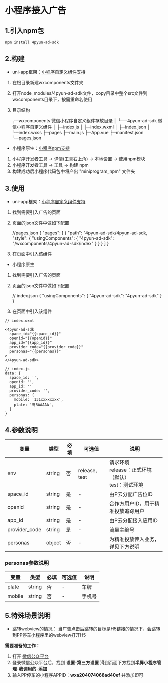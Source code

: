 # 小程序接入广告

## 1.引入npm包

    npm install 4pyun-ad-sdk

## 2.构建

*   uni-app框架：[小程序自定义组件支持](https://uniapp.dcloud.net.cn/tutorial/miniprogram-subject.html#%E5%B0%8F%E7%A8%8B%E5%BA%8F%E8%87%AA%E5%AE%9A%E4%B9%89%E7%BB%84%E4%BB%B6%E6%94%AF%E6%8C%81/)

1.  在根目录新建wxcomponents文件夹
2.  打开node\_modules/4pyun-ad-sdk文件，copy目录中整个src文件到wxcomponents目录下，按需重命名使用
3.  目录结构



    ┌─wxcomponents              微信小程序自定义组件存放目录
    │   └──4pyun-ad-sdk      微信小程序自定义组件
    │        ├─index.js
    │        ├─index.wxml
    │        ├─index.json
    │        └─index.wxss
    ├─pages
    ├─main.js
    ├─App.vue
    ├─manifest.json
    └─pages.json

*   小程序原生：[小程序npm支持](https://developers.weixin.qq.com/miniprogram/dev/devtools/npm.html)

1.  小程序开发者工具 -> 详情(工具右上角) -> 本地设置 -> 使用npm模块
2.  小程序开发者工具 -> 工具 -> 构建 npm
3.  构建成功后小程序代码包中将产出 "miniprogram\_npm" 文件夹

## 3.使用

*   uni-app框架：[小程序自定义组件支持](https://uniapp.dcloud.net.cn/tutorial/miniprogram-subject.html#%E5%B0%8F%E7%A8%8B%E5%BA%8F%E8%87%AA%E5%AE%9A%E4%B9%89%E7%BB%84%E4%BB%B6%E6%94%AF%E6%8C%81/)

1.  找到需要引入广告的页面
2.  页面的json文件中做如下配置



    //pages.json
    {
      "pages": [
        {
          "path": "4pyun-ad-sdk/4pyun-ad-sdk,
          "style": {
              "usingComponents": {
                  "4pyun-ad-sdk": "/wxcomponents/4pyun-ad-sdk/index"
              }
          }
        }
      ]
    }

1.  在页面中引入该组件



    <template>
      <4pyun-ad-sdk 
        space_id="{{space_id}}" 
        openid="{{openid}}"
        app_id="{{app_id}}"
        provider_code="{{provider_code}}"
        personas="{{personas}}"
      >
      </4pyun-ad-sdk>
    </template>

    <script>
      export default {
        data() {
            return {
                space_id: '',
                openid: '',
                app_id: '',
                provider_code: '',
                personas: {
                    mobile: '131xxxxxxxx',
                    plate: '粤BAAAAA',
                }
            }
        }
      }
    </script>

*   小程序原生

1.  找到需要引入广告的页面
2.  页面的json文件中做如下配置



    // index.json
    {
        "usingComponents": {
            "4pyun-ad-sdk": "4pyun-ad-sdk"
        }
    }

1.  在页面中引入该组件

```
// index.wxml

<4pyun-ad-sdk 
  space_id="{{space_id}}" 
  openid="{{openid}}"
  app_id="{{app_id}}"
  provider_code="{{provider_code}}"
  personas="{{personas}}"
>
</4pyun-ad-sdk>

// index.js
data: {
  space_id: '',
  openid: '',
  app_id: ''
  provider_code: '',
  personas: {
    mobile: '131xxxxxxxx',
    plate: '粤BAAAAA',
  }
}

```

## 4.参数说明

| 变量             | 类型     | 必填 | 可选值          | 说明                                        |
| -------------- | ------ | -- | ------------ | ----------------------------------------- |
| env            | string | 否  | release、test | 请求环境<br />release：正式环境（默认）<br />test：测试环境 |
| space\_id      | string | 是  | -            | 由P云分配广告位ID                                |
| openid         | string | 是  | -            | 合作方用户ID，用于精准投放追踪用户                        |
| app\_id        | string | 是  | -            | 由P云分配接入应用ID                               |
| provider\_code | string | 是  | -            | 流量主编号                                     |
| personas       | object | 否  | -            | 为精准投放传入业务，详见下方说明                          |

### personas参数说明

| 变量     | 类型     | 必填 | 可选值 | 说明  |
| ------ | ------ | -- | --- | --- |
| plate  | string | 否  | -   | 车牌  |
| mobile | string | 否  | -   | 手机号 |

## 5.特殊场景说明

*   跳转webview的情况：
    当广告点击后跳转的目标是H5链接的情况下，会跳转到PP停车小程序里的webview打开H5

**需要准备的工作：**
1. 打开 [微信公众平台](https://mp.weixin.qq.com/)
2. 登录微信公众平台后，找到 **设置**-**第三方设置** 滑到页面下方找到**半屏小程序管理**-**我调用的**-**添加**
3. 输入PP停车的小程序APPID：**wxa204074068ad40ef** 并添加即可
